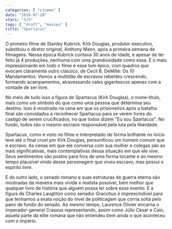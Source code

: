 ```yaml
---
categories: [ "cinema" ]
date: "2010-07-20"
stars: "5/5"
tags: [ "draft", "movies" ]
title: "Spartacus"
---
```

O primeiro filme de Stanley Kubrick. Kirk Douglas, produtor executivo,
substituiu o diretor original, Anthony Mann, após a primeira semana de
filmagens. Nessa época Kubrick contava 30 anos de idade, e apesar de ter
feito já 4 produções, nenhuma com uma grandiosidade como essa. E o mais
impressionante em todo o filme é esse tom épico, com quadros que evocam
claramente outro clássico, de Cecil B. DeMille: Os 10 Mandamentos. Vemos
a multidão de escravos rebeldes crescendo, formando acampamentos,
atravessando vales gigantescos apenas com a vontade de ser livre.

No meio de tudo isso a figura de Spartacus (Kirk Douglas), o nome-título,
mais como um símbolo do que como uma pessoa que determina seu
destino. Isso é mostrado na cena em que os prisioneiros após a batalha
final são convidados a reconhecer Spartacus para se verem livres do
castigo de serem crucificados, no que todos dizem "Eu sou Spartacus". No
fundo, todos são o mesmo escravo responsável pela luta pela liberdade.

Spartacus, como é visto no filme e interpretado de forma brilhante
no início leve até o final cruel por Kirk Douglas, personificou
um homem comum que é escravo. As cenas em que ele conversa com sua
mulher e colegas são as mais significativas, mais contemplativas dessa
situação em que ele vive. Seus sentimentos são postos para fora de
uma forma tocante e ao mesmo tempo plausível vindo desse personagem
que viveu escravo, mas possui o espírito livre.

E do outro lado, o senado romano e suas estruturas de guerra eterna são
mostradas da maneira mais vívida e realista possível, bem melhor que
qualquer livro de história que alguém possa ler sobre esse evento. E a
figura de Charles Laughton como senador Gracchus é imprescindível para
que tenhamos a exata noção do nível de politicagem que corria solta
pelo pano de fundo do senado. Ao mesmo tempo, Laurence Olivier encarna o
imperador-general Crassus representando, assim como Júlio César e Caio,
aquela parte da elite romana que não entendeu bem ainda o que aconteceu
com o império.
